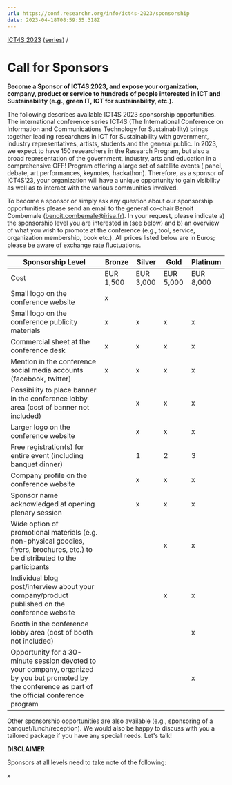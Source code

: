 ```yaml
---
url: https://conf.researchr.org/info/ict4s-2023/sponsorship
date: 2023-04-18T08:59:55.318Z
---
```


[ICT4S 2023](https://conf.researchr.org/home/ict4s-2023) ([series](https://conf.researchr.org/series/ict4s)) /

Call for Sponsors
=================

**Become a Sponsor of ICT4S 2023, and expose your organization, company, product or service to hundreds of people
interested in ICT and Sustainability (e.g., green IT, ICT for sustainability, etc.).**

The following describes available ICT4S 2023 sponsorship opportunities. The international conference series ICT4S (The
International Conference on Information and Communications Technology for Sustainability) brings together leading
researchers in ICT for Sustainability with government, industry representatives, artists, students and the general
public. In 2023, we expect to have 150 researchers in the Research Program, but also a broad representation of the
government, industry, arts and education in a comprehensive OFF! Program offering a large set of satellite events (
panel, debate, art performances, keynotes, hackathon). Therefore, as a sponsor of ICT4S’23, your organization will have
a unique opportunity to gain visibility as well as to interact with the various communities involved.

To become a sponsor or simply ask any question about our sponsorship opportunities please send an email to the general
co-chair Benoit Combemale (benoit.combemale@irisa.fr). In your request, please indicate a) the sponsorship level you are
interested in (see below) and b) an overview of what you wish to promote at the conference (e.g., tool, service,
organization membership, book etc.). All prices listed below are in Euros; please be aware of exchange rate
fluctuations.

| Sponsorship Level                                                                                                                                       | Bronze    | Silver    | Gold      | Platinum  |
|---------------------------------------------------------------------------------------------------------------------------------------------------------|-----------|-----------|-----------|-----------|
| Cost                                                                                                                                                    | EUR 1,500 | EUR 3,000 | EUR 5,000 | EUR 8,000 |
| Small logo on the conference website                                                                                                                    | x         |           |           |           |
| Small logo on the conference publicity materials                                                                                                        | x         | x         | x         | x         |
| Commercial sheet at the conference desk                                                                                                                 | x         | x         | x         | x         |
| Mention in the conference social media accounts (facebook, twitter)                                                                                     | x         | x         | x         | x         |
| Possibility to place banner in the conference lobby area (cost of banner not included)                                                                  |           | x         | x         | x         |
| Larger logo on the conference website                                                                                                                   |           | x         | x         | x         |
| Free registration(s) for entire event (including banquet dinner)                                                                                        |           | 1         | 2         | 3         |
| Company profile on the conference website                                                                                                               |           | x         | x         | x         |
| Sponsor name acknowledged at opening plenary session                                                                                                    |           | x         | x         | x         |
| Wide option of promotional materials (e.g. non-physical goodies, flyers, brochures, etc.) to be distributed to the participants                         |           |           | x         | x         |
| Individual blog post/interview about your company/product published on the conference website                                                           |           |           | x         | x         |
| Booth in the conference lobby area (cost of booth not included)                                                                                         |           |           |           | x         |
| Opportunity for a 30-minute session devoted to your company, organized by you but promoted by the conference as part of the official conference program |           |           |           | x         |

Other sponsorship opportunities are also available (e.g., sponsoring of a banquet/lunch/reception). We would also be
happy to discuss with you a tailored package if you have any special needs. Let's talk!

**DISCLAIMER**

Sponsors at all levels need to take note of the following:

x
